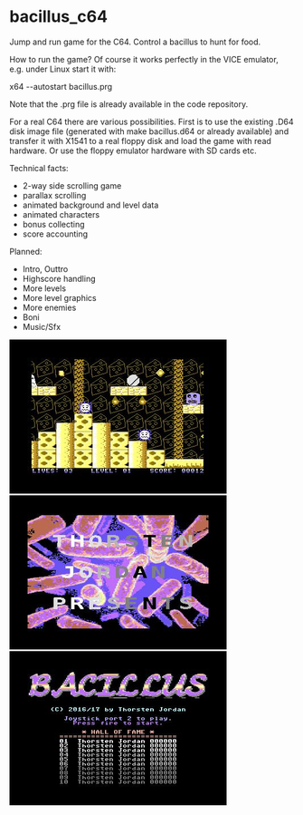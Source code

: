 # bacillus_c64
Jump and run game for the C64.
Control a bacillus to hunt for food.

How to run the game?
Of course it works perfectly in the VICE emulator, e.g. under Linux start it
with:

x64 --autostart bacillus.prg

Note that the .prg file is already available in the code repository.

For a real C64 there are various possibilities. First is to use the existing
.D64 disk image file (generated with  make bacillus.d64  or already
available) and transfer it with X1541 to a real floppy disk and load
the game with read hardware. Or use the floppy emulator hardware with SD
cards etc.

Technical facts:
* 2-way side scrolling game
* parallax scrolling
* animated background and level data
* animated characters
* bonus collecting
* score accounting

Planned:
* Intro, Outtro
* Highscore handling
* More levels
* More level graphics
* More enemies
* Boni
* Music/Sfx

![ScreenShot](screenshots/level1.jpg)
![ScreenShot](screenshots/intro.jpg)
![ScreenShot](screenshots/mainmenu.jpg)
